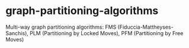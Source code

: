 graph-partitioning-algorithms
=============================

Multi-way graph partitioning algorithms: FMS (Fiduccia-Mattheyses-Sanchis), PLM (Partitioning by Locked Moves), PFM (Partitioning by Free Moves)
